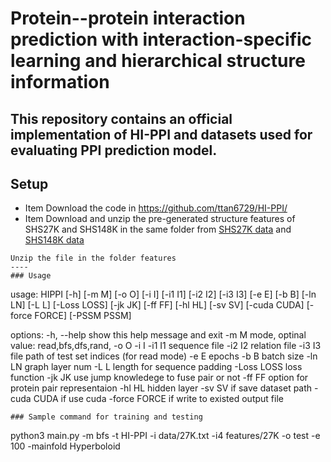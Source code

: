 # Protein--protein interaction prediction with interaction-specific learning and hierarchical structure information
This repository contains an official implementation of HI-PPI and datasets used for evaluating PPI prediction model.
----
## Setup
* Item Download the code in https://github.com/ttan6729/HI-PPI/
* Item Download and unzip the pre-generated structure features of SHS27K and SHS148K in the same folder from [SHS27K data](https://drive.google.com/file/d/1SEplMBH36521XsG0yIDLY7X5xRaN7Ekb/view?usp=sharing) and [SHS148K data ](https://drive.google.com/file/d/1SEplMBH36521XsG0yIDLY7X5xRaN7Ekb/view?usp=sharing)
```
Unzip the file in the folder features
----
### Usage

```
usage: HIPPI [-h] [-m M] [-o O] [-i I] [-i1 I1] [-i2 I2] [-i3 I3] [-e E] [-b B] [-ln LN] [-L L]
            [-Loss LOSS] [-jk JK] [-ff FF] [-hl HL] [-sv SV] [-cuda CUDA] [-force FORCE]
            [-PSSM PSSM]

options:
  -h, --help    show this help message and exit
  -m M          mode, optinal value: read,bfs,dfs,rand,
  -o O
  -i I
  -i1 I1        sequence file
  -i2 I2        relation file
  -i3 I3        file path of test set indices (for read mode)
  -e E          epochs
  -b B          batch size
  -ln LN        graph layer num
  -L L          length for sequence padding
  -Loss LOSS    loss function
  -jk JK        use jump knowledege to fuse pair or not
  -ff FF        option for protein pair representaion
  -hl HL        hidden layer
  -sv SV        if save dataset path
  -cuda CUDA    if use cuda
  -force FORCE  if write to existed output file
```
### Sample command for training and testing
```
python3 main.py -m bfs -t HI-PPI -i data/27K.txt -i4 features/27K -o test -e 100 -mainfold Hyperboloid
```


